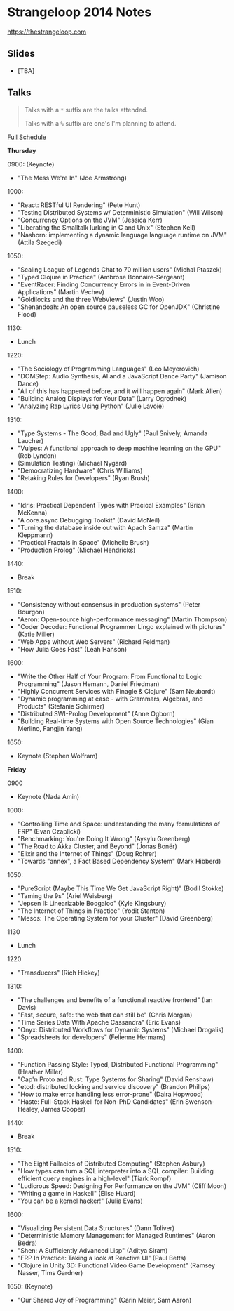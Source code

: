 # Strangeloop 2014 Notes

https://thestrangeloop.com

## Slides

* [TBA]

## Talks

> Talks with a `*` suffix are the talks attended.
>
> Talks with a `%` suffix are one's I'm planning to attend.

[Full Schedule](https://thestrangeloop.com/schedule)

__Thursday__

0900: (Keynote)
 - "The Mess We're In" (Joe Armstrong)

1000:
 - "React: RESTful UI Rendering" (Pete Hunt)
 - "Testing Distributed Systems w/ Deterministic Simulation" (Will Wilson)
 - "Concurrency Options on the JVM" (Jessica Kerr)
 - "Liberating the Smalltalk lurking in C and Unix" (Stephen Kell)
 - "Nashorn: implementing a dynamic language language runtime on JVM" (Attila Szegedi)

1050:
 - "Scaling League of Legends Chat to 70 million users" (Michal Ptaszek)
 - "Typed Clojure in Practice" (Ambrose Bonnaire-Sergeant)
 - "EventRacer: Finding Concurrency Errors in in Event-Driven Applications" (Martin Vechev)
 - "Goldilocks and the three WebViews" (Justin Woo)
 - "Shenandoah: An open source pauseless GC for OpenJDK" (Christine Flood)

1130:
 - Lunch

1220:
 - "The Sociology of Programming Languages" (Leo Meyerovich)
 - "DOMStep: Audio Synthesis, AI and a JavaScript Dance Party" (Jamison Dance)
 - "All of this has happened before, and it will happen again" (Mark Allen)
 - "Building Analog Displays for Your Data" (Larry Ogrodnek)
 - "Analyzing Rap Lyrics Using Python" (Julie Lavoie)

1310:
 - "Type Systems - The Good, Bad and Ugly" (Paul Snively, Amanda Laucher)
 - "Vulpes: A functional approach to deep machine learning on the GPU" (Rob Lyndon)
 - (Simulation Testing) (Michael Nygard)
 - "Democratizing Hardware" (Chris Williams)
 - "Retaking Rules for Developers" (Ryan Brush)

1400:
 - "Idris: Practical Dependent Types with Pracical Examples" (Brian McKenna)
 - "A core.async Debugging Toolkit" (David McNeil)
 - "Turning the database inside out with Apach Samza" (Martin Kleppmann)
 - "Practical Fractals in Space" (Michelle Brush)
 - "Production Prolog" (Michael Hendricks)

1440:
 - Break

1510:
 - "Consistency without consensus in production systems" (Peter Bourgon)
 - "Aeron: Open-source high-performance messaging" (Martin Thompson)
 - "Coder Decoder: Functional Programmer Lingo explained with pictures" (Katie Miller)
 - "Web Apps without Web Servers" (Richard Feldman)
 - "How Julia Goes Fast" (Leah Hanson)

1600:
 -  "Write the Other Half of Your Program: From Functional to Logic Programming" (Jason Hemann, Daniel Friedman)
 - "Highly Concurrent Services with Finagle & Clojure" (Sam Neubardt)
 - "Dynamic programming at ease - with Grammars, Algebras, and Products" (Stefanie Schirmer)
 - "Distributed SWI-Prolog Development" (Anne Ogborn)
 - "Building Real-time Systems with Open Source Technologies" (Gian Merlino, Fangjin Yang)

1650:
 - Keynote (Stephen Wolfram)

__Friday__

0900
 - Keynote (Nada Amin)

1000:
 - "Controlling Time and Space: understanding the many formulations of FRP" (Evan Czaplicki)
 - "Benchmarking: You're Doing It Wrong" (Aysylu Greenberg)
 - "The Road to Akka Cluster, and Beyond" (Jonas Bonér)
 - "Elixir and the Internet of Things" (Doug Rohrer)
 - "Towards \"annex\", a Fact Based Dependency System" (Mark Hibberd)

1050:
 - "PureScript (Maybe This Time We Get JavaScript Right)" (Bodil Stokke)
 - "Taming the 9s" (Ariel Weisberg)
 - "Jepsen II: Linearizable Boogaloo" (Kyle Kingsbury)
 - "The Internet of Things in Practice" (Yodit Stanton)
 - "Mesos: The Operating System for your Cluster" (David Greenberg)

1130
 - Lunch

1220
 - "Transducers" (Rich Hickey)

1310:
 - "The challenges and benefits of a functional reactive frontend" (Ian Davis)
 - "Fast, secure, safe: the web that can still be" (Chris Morgan)
 - "Time Series Data With Apache Cassandra" (Eric Evans)
 - "Onyx: Distributed Workflows for Dynamic Systems" (Michael Drogalis)
 - "Spreadsheets for developers" (Felienne Hermans)

1400:
 - "Function Passing Style: Typed, Distributed Functional Programming" (Heather Miller)
 - "Cap'n Proto and Rust: Type Systems for Sharing" (David Renshaw)
 - "etcd: distributed locking and service discovery" (Brandon Philips)
 - "How to make error handling less error-prone" (Daira Hopwood)
 - "Haste: Full-Stack Haskell for Non-PhD Candidates" (Erin Swenson-Healey, James Cooper)

1440:
 - Break

1510:
 - "The Eight Fallacies of Distributed Computing" (Stephen Asbury)
 - "How types can turn a SQL interpreter into a SQL compiler: Building efficient query engines in a high-level" (Tiark Rompf)
 - "Ludicrous Speed: Designing For Performance on the JVM" (Cliff Moon)
 - "Writing a game in Haskell" (Elise Huard)
 - "You can be a kernel hacker!" (Julia Evans)

1600:
 - "Visualizing Persistent Data Structures" (Dann Toliver)
 - "Deterministic Memory Management for Managed Runtimes" (Aaron Bedra)
 - "Shen: A Sufficiently Advanced Lisp" (Aditya Siram)
 - "FRP In Practice: Taking a look at Reactive UI" (Paul Betts)
 - "Clojure in Unity 3D: Functional Video Game Development" (Ramsey Nasser, Tims Gardner)

1650: (Keynote)
- "Our Shared Joy of Programming" (Carin Meier, Sam Aaron)
